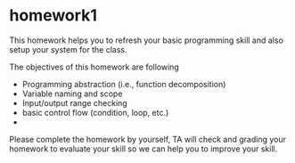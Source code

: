 # homework1

This homework helps you to refresh your basic programming skill and also setup your system for the class.

The objectives of this homework are following
* Programming abstraction (i.e., function decomposition)
* Variable naming and scope
* Input/output range checking
* basic control flow (condition, loop, etc.)
*

Please complete the homework by yourself, TA will check and grading your homework to evaluate your skill so we can help you to improve your skill.
